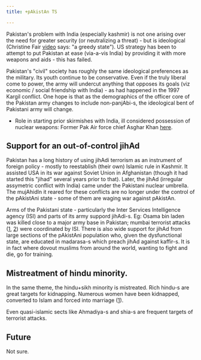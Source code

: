 ```yaml
---
title: +pAkistAn TS

---
```


Pakistan's problem with India (especially kashmir) is not one arising over the need for greater security (or neutralizing a threat) - but is ideological (Christine Fair [video](https://www.youtube.com/watch?v=G3DIOjTmX0M#t=631) says: "a greedy state"). US strategy has been to attempt to put Pakistan at ease (via-a-vis India) by providing it with more weapons and aids - this has failed.

Pakistan's "civil" society has roughly the same ideological preferences as the military. Its youth continue to be conservative. Even if the truly liberal come to power, the army will undercut anything that opposes its goals (viz economic / social friendship with India) - as had happened in the 1997 Kargil conflict. One hope is that as the demographics of the officer core of the Pakistan army changes to include non-panjAbi-s, the ideological bent of Pakistani army will change.

- Role in starting prior skirmishes with India, ill considered possession of nuclear weapons: Former Pak Air force chief Asghar Khan [here](https://www.youtube.com/watch?v=ZTWWB9_9MiQ#t=105).

## Support for an out-of-control jihAd  

Pakistan has a long history of using jihAdi terrorism as an instrument of foreign policy - mostly to reestablish (their own) Islamic rule in Kashmir. It assisted USA in its war against Soviet Union in Afghanistan (though it had started this "jihad" several years prior to that). Later, the jihAd (irregular assymetric conflict with India) came under the Pakistani nuclear umbrella. The mujAhidIn it reared for these conflicts are no longer under the control of the pAkistAni state - some of them are waging war against pAkistAn.  

Arms of the Pakistani state - particularly the Inter Services Intelligence agency (ISI) and parts of its army suppord jihAdi-s. Eg: Osama bin laden was killed close to a major army base in Pakistan; mumbai terrorist attacks ([1](http://www.youtube.com/watch?v=ZqaSDgFpP1M), [2](http://www.pbs.org/wgbh/pages/frontline/david-headley/)) were coordinated by ISI. There is also wide support for jihAd from large sections of the pAkistAni population who, given the dysfunctional state, are educated in madarasa-s which preach jihAd against kaffir-s. It is in fact where dovout muslims from around the world, wanting to fight and die, go for training.

## Mistreatment of hindu minority.

In the same theme, the hindu+sikh minority is mistreated. Rich hindu-s are great targets for kidnapping. Numerous women have been kidnapped, converted to Islam and forced into marriage ([1](http://www.thehindu.com/news/international/article3750443.ece)).

Even quasi-islamic sects like Ahmadiya-s and shia-s are frequent targets of terrorist attacks.  

## Future

Not sure.